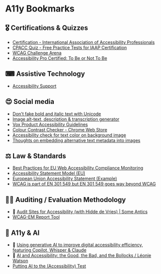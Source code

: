 # A11y Bookmarks

## 🎖 Certifications & Quizzes
- [Certification - International Association of Accessibility Professionals](https://www.accessibilityassociation.org/s/certification)
- [CPACC Quiz - Free Practice Tests for IAAP Certification](https://a11yconsultant.com/)
- [WCAG Challenge Arena](https://assistivetechhub.com/)
- [Accessibility Pro Certified: To Be or Not To Be](https://www.24a11y.com/2018/accessibility-pro-certified/)

## ⌨ Assistive Technology 
- [Accessibility Support](https://a11ysupport.io/)

## 😍 Social media
- [Don't fake bold and italic text with Unicode](https://axbom.com/dont-fake-bold-and-italic-text-with-unicode/)
- [Image alt-text, description & transcription generator](https://teachonline.asu.edu/image-accessibility-generator/)
- [Vox Product Accessibility Guidelines](https://accessibility.voxmedia.com/#editorial)
- [Colour Contrast Checker - Chrome Web Store](https://chromewebstore.google.com/detail/colour-contrast-checker/nmmjeclfkgjdomacpcflgdkgpphpmnfe)
- [Accessibility check for text color on background image](https://www.brandwood.com/a11y/)
- [Thoughts on embedding alternative text metadata into images](https://ericwbailey.website/published/thoughts-on-embedding-alternative-text-metadata-into-images/)

## ⚖ Law & Standards
- [Best Practices for EU Web Accessibility Compliance Monitoring](https://www.a11y-collective.com/blog/eu-web-accessibility-directive/)
- [Accessibility Statement Model (EU)](https://eur-lex.europa.eu/eli/dec_impl/2018/1523/oj)
- [European Union Accessibility Statement (Example)](https://european-union.europa.eu/accessibility-statement_en)
- [WCAG is part of EN 301 549 but EN 301 549 goes way beyond WCAG](https://cerovac.com/a11y/2023/06/wcag-is-part-of-en-301-549-but-en-301-549-goes-way-beyond-wcag/)

## 👮‍♂️ Auditing / Evaluation Methodology
- 🎥 [Audit Sites for Accessibility (with Hidde de Vries) | Some Antics](https://m.youtube.com/watch?v=lXZ2o69PDho#)
- [WCAG-EM Report Tool](https://www.w3.org/WAI/eval/report-tool/evaluation/define-scope)

## 🤖 A11y & AI
- 🎥  [Using generative AI to improve digital accessibility efficiency, featuring Copilot, Whisper & Claude](https://m.youtube.com/watch?v=ItqEyCEqCGg&t=3s&pp=2AEDkAIB)
- 🎥 [AI and Accessibility: the Good, the Bad, and the Bollocks / Léonie Watson](https://m.youtube.com/watch?v=Ij-GLix2QUQ&pp=ygUkdGhlIGdvb2QgdGhlIGJhZCBhbmQgdGhlIGJvbGxvY2tzIGFp)
- [Putting AI to the (Accessibility) Test](https://www.tpgi.com/putting-ai-to-the-accessibility-test/)
